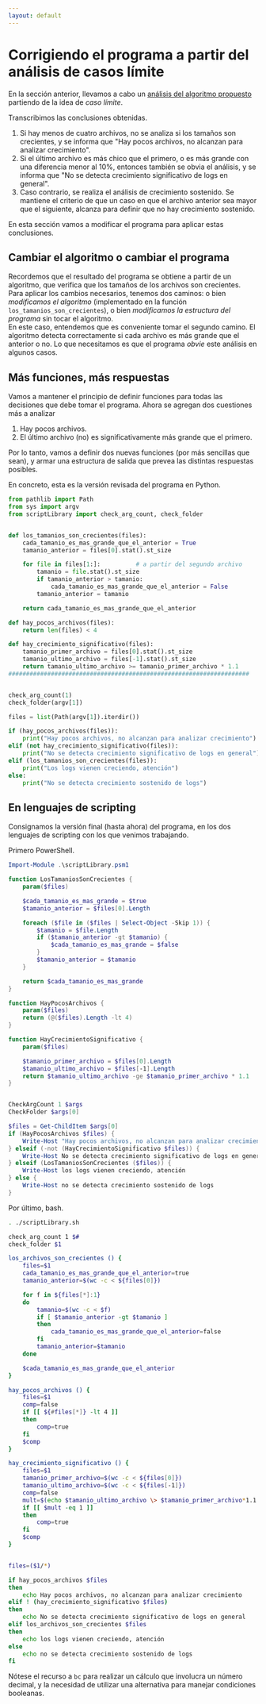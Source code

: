 ```yaml
---
layout: default
---
```


# Corrigiendo el programa a partir del análisis de casos límite
En la sección anterior, llevamos a cabo un [análisis del algoritmo propuesto](./casos-limite) partiendo de la idea de _caso límite_.

Transcribimos las conclusiones obtenidas.
1. Si hay menos de cuatro archivos, no se analiza si los tamaños son crecientes, y se informa que "Hay pocos archivos, no alcanzan para analizar crecimiento".
1. Si el último archivo es más chico que el primero, o es más grande con una diferencia menor al 10%, entonces también se obvia el análisis, y se informa que "No se detecta crecimiento significativo de logs en general".
1. Caso contrario, se realiza el análisis de crecimiento sostenido. Se mantiene el criterio de que un caso en que el archivo anterior sea mayor que el siguiente, alcanza para definir que no hay crecimiento sostenido.

En esta sección vamos a modificar el programa para aplicar estas conclusiones.


## Cambiar el algoritmo o cambiar el programa
Recordemos que el resultado del programa se obtiene a partir de un algoritmo, que verifica que los tamaños de los archivos son crecientes.  
Para aplicar los cambios necesarios, tenemos dos caminos: o bien _modificamos el algoritmo_ (implementado en la función `los_tamanios_son_crecientes`), o bien _modificamos la estructura del programa_ sin tocar el algoritmo.  
En este caso, entendemos que es conveniente tomar el segundo camino. El algoritmo detecta correctamente si cada archivo es más grande que el anterior o no. Lo que necesitamos es que el programa _obvie_ este análisis en algunos casos.


## Más funciones, más respuestas
Vamos a mantener el principio de definir funciones para todas las decisiones que debe tomar el programa. Ahora se agregan dos cuestiones más a analizar
1. Hay pocos archivos.
1. El último archivo (no) es significativamente más grande que el primero.

Por lo tanto, vamos a definir dos nuevas funciones (por más sencillas que sean), y armar una estructura de salida que prevea las distintas respuestas posibles.

En concreto, esta es la versión revisada del programa en Python. 

``` python
from pathlib import Path
from sys import argv
from scriptLibrary import check_arg_count, check_folder


def los_tamanios_son_crecientes(files):
    cada_tamanio_es_mas_grande_que_el_anterior = True
    tamanio_anterior = files[0].stat().st_size

    for file in files[1:]:          # a partir del segundo archivo
        tamanio = file.stat().st_size
        if tamanio_anterior > tamanio:
            cada_tamanio_es_mas_grande_que_el_anterior = False
        tamanio_anterior = tamanio

    return cada_tamanio_es_mas_grande_que_el_anterior

def hay_pocos_archivos(files):
    return len(files) < 4

def hay_crecimiento_significativo(files):
    tamanio_primer_archivo = files[0].stat().st_size
    tamanio_ultimo_archivo = files[-1].stat().st_size
    return tamanio_ultimo_archivo >= tamanio_primer_archivo * 1.1
####################################################################


check_arg_count(1)
check_folder(argv[1])

files = list(Path(argv[1]).iterdir())

if (hay_pocos_archivos(files)):
    print("Hay pocos archivos, no alcanzan para analizar crecimiento")
elif (not hay_crecimiento_significativo(files)):
    print("No se detecta crecimiento significativo de logs en general")
elif (los_tamanios_son_crecientes(files)):
    print("Los logs vienen creciendo, atención")
else:
    print("No se detecta crecimiento sostenido de logs")
``` 

## En lenguajes de scripting
Consignamos la versión final (hasta ahora) del programa, en los dos lenguajes de scripting con los que venimos trabajando.

Primero PowerShell.
``` powershell
Import-Module .\scriptLibrary.psm1

function LosTamaniosSonCrecientes {
    param($files)

    $cada_tamanio_es_mas_grande = $true
    $tamanio_anterior = $files[0].Length

    foreach ($file in ($files | Select-Object -Skip 1)) {
        $tamanio = $file.Length
        if ($tamanio_anterior -gt $tamanio) {
            $cada_tamanio_es_mas_grande = $false
        }
        $tamanio_anterior = $tamanio
    }

    return $cada_tamanio_es_mas_grande
}

function HayPocosArchivos {
    param($files)
    return (@($files).Length -lt 4)
}

function HayCrecimientoSignificativo {
    param($files) 

    $tamanio_primer_archivo = $files[0].Length
    $tamanio_ultimo_archivo = $files[-1].Length
    return $tamanio_ultimo_archivo -ge $tamanio_primer_archivo * 1.1
}


CheckArgCount 1 $args
CheckFolder $args[0]

$files = Get-ChildItem $args[0]
if (HayPocosArchivos $files) {
    Write-Host "Hay pocos archivos, no alcanzan para analizar crecimiento"
} elseif (-not (HayCrecimientoSignificativo $files)) {
    Write-Host No se detecta crecimiento significativo de logs en general
} elseif (LosTamaniosSonCrecientes ($files)) {
    Write-Host los logs vienen creciendo, atención
} else {
    Write-Host no se detecta crecimiento sostenido de logs
}
```

Por último, bash.
``` bash
. ./scriptLibrary.sh

check_arg_count 1 $#
check_folder $1

los_archivos_son_crecientes () {
    files=$1
    cada_tamanio_es_mas_grande_que_el_anterior=true
    tamanio_anterior=$(wc -c < ${files[0]})

    for f in ${files[*]:1}
    do
        tamanio=$(wc -c < $f)
        if [ $tamanio_anterior -gt $tamanio ]
        then
            cada_tamanio_es_mas_grande_que_el_anterior=false
        fi
        tamanio_anterior=$tamanio
    done

    $cada_tamanio_es_mas_grande_que_el_anterior
}

hay_pocos_archivos () {
    files=$1
    comp=false
    if [[ ${#files[*]} -lt 4 ]]
    then
        comp=true
    fi
    $comp
}

hay_crecimiento_significativo () {
    files=$1
    tamanio_primer_archivo=$(wc -c < ${files[0]})
    tamanio_ultimo_archivo=$(wc -c < ${files[-1]})
    comp=false
    mult=$(echo $tamanio_ultimo_archivo \> $tamanio_primer_archivo*1.1  | bc)
    if [[ $mult -eq 1 ]]
    then
        comp=true
    fi
    $comp
}


files=($1/*)

if hay_pocos_archivos $files
then 
    echo Hay pocos archivos, no alcanzan para analizar crecimiento
elif ! (hay_crecimiento_significativo $files)
then 
    echo No se detecta crecimiento significativo de logs en general
elif los_archivos_son_crecientes $files  
then
    echo los logs vienen creciendo, atención
else
    echo no se detecta crecimiento sostenido de logs
fi
```
Nótese el recurso a `bc` para realizar un cálculo que involucra un número decimal, y la necesidad de utilizar una alternativa para manejar condiciones booleanas.
